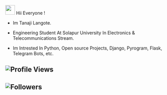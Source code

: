 <img src="https://raw.githubusercontent.com/MartinHeinz/MartinHeinz/master/wave.gif" width="30px"> Hii Everyone !
- Im Tanaji Langote.
- Engineering Student At Solapur University In Electronics & Telecommunications Stream.

- Im Intrested In Python, Open source Projects, Django, Pyrogram, Flask, Telegram Bots, etc. 



## ![Profile Views](https://gpvc.arturio.dev/Mr-tanaji)
## ![Followers ](https://img.shields.io/github/followers/mr-tanaji?style=social)


